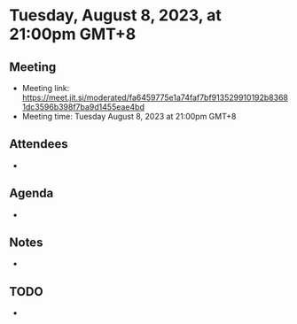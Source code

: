 # Tuesday, August 8, 2023, at 21:00pm GMT+8

## Meeting

* Meeting link: https://meet.jit.si/moderated/fa6459775e1a74faf7bf913529910192b83681dc3596b398f7ba9d1455eae4bd
* Meeting time: Tuesday August 8, 2023 at 21:00pm GMT+8

## Attendees

* 

## Agenda

* 
## Notes

* 

## TODO

* 